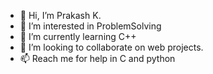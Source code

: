 - 👋 Hi, I’m Prakash K.
- 👀 I’m interested in ProblemSolving
- 🌱 I’m currently learning C++
- 💞️ I’m looking to collaborate on web projects.
- 📫 Reach me for help in C and python

<!---
pkaushal-bharat/pkaushal-bharat is a ✨ special ✨ repository because its `README.md` (this file) appears on your GitHub profile.
You can click the Preview link to take a look at your changes.
--->
